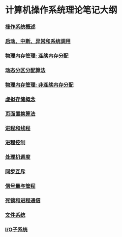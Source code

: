 # 计算机操作系统理论笔记大纲



### [操作系统概述](./操作系统概述.md)

### [启动、中断、异常和系统调用](./启动、中断、异常和系统调用.md)

### [物理内存管理: 连续内存分配](./物理内存管理：连续内存分配.md)

### [动态分区分配算法](./动态分区分配算法.md)

### [物理内存管理: 非连续内存分配](./物理内存管理：非连续内存分配.md)

### [虚拟存储概念](./虚拟存储概念.md)

### [页面置换算法](./页面置换算法.md)

### [进程和线程](./进程和线程.md)

### [进程控制](./进程控制.md)

### [处理机调度](./处理机调度.md)

### [同步互斥](./同步互斥.md)

### [信号量与管程](./信号量与管程.md)

### [死锁和进程通信](./死锁和进程通信.md)

### [文件系统](./文件系统.md)

### [I/O子系统](./IO子系统.md)